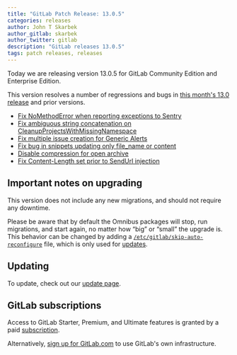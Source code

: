 ```yaml
---
title: "GitLab Patch Release: 13.0.5"
categories: releases
author: John T Skarbek
author_gitlab: skarbek
author_twitter: gitlab
description: "GitLab releases 13.0.5"
tags: patch releases, releases
---
```


<!-- For detailed instructions on how to complete this, please see https://gitlab.com/gitlab-org/release/docs/blob/master/general/patch/blog-post.md -->

Today we are releasing version 13.0.5 for GitLab Community Edition and Enterprise Edition.

This version resolves a number of regressions and bugs in
[this month's 13.0 release](/releases/2020/05/22/gitlab-13-0-released/) and
prior versions.

* [Fix NoMethodError when reporting exceptions to Sentry](https://gitlab.com/gitlab-org/gitlab/-/merge_requests/33260)
* [Fix ambiguous string concatenation on CleanupProjectsWithMissingNamespace](https://gitlab.com/gitlab-org/gitlab/-/merge_requests/33497)
* [Fix multiple issue creation for Generic Alerts](https://gitlab.com/gitlab-org/gitlab/-/merge_requests/33647)
* [Fix bug in snippets updating only file_name or content](https://gitlab.com/gitlab-org/gitlab/-/merge_requests/33375)
* [Disable compression for open archive](https://gitlab.com/gitlab-org/gitlab-workhorse/-/merge_requests/508)
* [Fix Content-Length set prior to SendUrl injection](https://gitlab.com/gitlab-org/gitlab-workhorse/-/merge_requests/496)

## Important notes on upgrading

This version does not include any new migrations, and should not require any
downtime.

Please be aware that by default the Omnibus packages will stop, run migrations,
and start again, no matter how “big” or “small” the upgrade is. This behavior
can be changed by adding a [`/etc/gitlab/skip-auto-reconfigure`](http://docs.gitlab.com/omnibus/update/README.html) file,
which is only used for [updates](https://docs.gitlab.com/omnibus/update/README.html).

## Updating

To update, check out our [update page](/update/).

## GitLab subscriptions

Access to GitLab Starter, Premium, and Ultimate features is granted by a paid [subscription](/pricing/).

Alternatively, [sign up for GitLab.com](https://gitlab.com/users/sign_in)
to use GitLab's own infrastructure.
